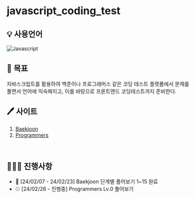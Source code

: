 # javascript_coding_test

## 💡 사용언어 
<img alt="Javascript" src="https://img.shields.io/badge/Javascript-ffb13b.svg?&style=for-the-badge&logo=javascript&logoColor=white"/>
<br>

## 🐾 목표
자바스크립트를 활용하여 백준이나 프로그래머스 같은 코딩 테스트 플랫폼에서 문제를 풀면서 언어에 익숙해지고, 이를 바탕으로 프론트엔드 코딩테스트까지 준비한다.
<br>

## 🖊 사이트
1. [Baekjoon](https://www.acmicpc.net/)
2. [Programmers](https://programmers.co.kr/)
<br>

## 🤸🏻‍♂️ 진행사항
- 🧐 [24/02/07 - 24/02/23] Baekjoon 단계별 풀어보기 1~15 완료
- ⚾️ [24/02/26 - 진행중] Programmers Lv.0 풀어보기
<br>
